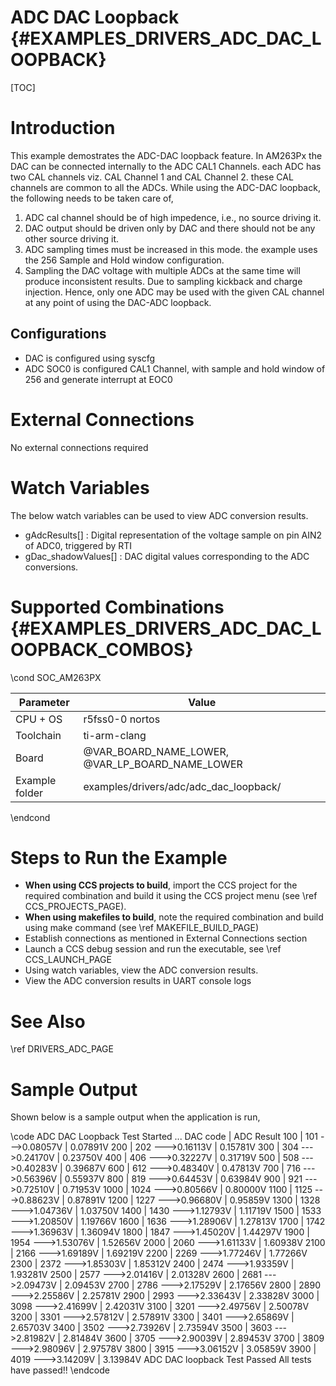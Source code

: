 # ADC DAC Loopback {#EXAMPLES_DRIVERS_ADC_DAC_LOOPBACK}

[TOC]

# Introduction
This example demostrates the ADC-DAC loopback feature. In AM263Px the DAC can be connected internally to the ADC CAL1 Channels. each ADC has two CAL channels viz. CAL Channel 1 and CAL Channel 2. these CAL channels are common to all the ADCs. While using the ADC-DAC loopback, the following needs to be taken care of,
1. ADC cal channel should be of high impedence, i.e., no source driving it.
2. DAC output should be driven only by DAC and there should not be any other source driving it.
3. ADC sampling times must be increased in this mode. the example uses the 256 Sample and Hold window configuration.  
4. Sampling the DAC voltage with multiple ADCs at the same time will produce inconsistent results. Due to sampling kickback and charge injection. Hence, only one ADC may be used with the given CAL channel at any point of using the DAC-ADC loopback.

## Configurations
- DAC is configured using syscfg
- ADC SOC0 is configured CAL1 Channel, with sample and hold window of 256 and generate interrupt at EOC0

# External Connections
No external connections required

# Watch Variables
The below watch variables can be used to view ADC conversion results.
- gAdcResults[]        : Digital representation of the voltage sample on pin AIN2 of ADC0, triggered by RTI
- gDac_shadowValues[]  : DAC digital values corresponding to the ADC conversions. 

# Supported Combinations {#EXAMPLES_DRIVERS_ADC_DAC_LOOPBACK_COMBOS}

\cond SOC_AM263PX

 Parameter      | Value
 ---------------|-----------
 CPU + OS       | r5fss0-0 nortos
 Toolchain      | ti-arm-clang
 Board          | @VAR_BOARD_NAME_LOWER, @VAR_LP_BOARD_NAME_LOWER
 Example folder | examples/drivers/adc/adc_dac_loopback/

\endcond

# Steps to Run the Example

- **When using CCS projects to build**, import the CCS project for the required combination
  and build it using the CCS project menu (see \ref CCS_PROJECTS_PAGE).
- **When using makefiles to build**, note the required combination and build using
  make command (see \ref MAKEFILE_BUILD_PAGE)
- Establish connections as mentioned in External Connections section
- Launch a CCS debug session and run the executable, see \ref CCS_LAUNCH_PAGE
- Using watch variables, view the ADC conversion results.
- View the ADC conversion results in UART console logs

# See Also

\ref DRIVERS_ADC_PAGE

# Sample Output

Shown below is a sample output when the application is run,

\code
ADC DAC Loopback Test Started ...
DAC code	|	ADC Result
	100	|	101
--->0.08057V	|	0.07891V
	200	|	202
--->0.16113V	|	0.15781V
	300	|	304
--->0.24170V	|	0.23750V
	400	|	406
--->0.32227V	|	0.31719V
	500	|	508
--->0.40283V	|	0.39687V
	600	|	612
--->0.48340V	|	0.47813V
	700	|	716
--->0.56396V	|	0.55937V
	800	|	819
--->0.64453V	|	0.63984V
	900	|	921
--->0.72510V	|	0.71953V
	1000	|	1024
--->0.80566V	|	0.80000V
	1100	|	1125
--->0.88623V	|	0.87891V
	1200	|	1227
--->0.96680V	|	0.95859V
	1300	|	1328
--->1.04736V	|	1.03750V
	1400	|	1430
--->1.12793V	|	1.11719V
	1500	|	1533
--->1.20850V	|	1.19766V
	1600	|	1636
--->1.28906V	|	1.27813V
	1700	|	1742
--->1.36963V	|	1.36094V
	1800	|	1847
--->1.45020V	|	1.44297V
	1900	|	1954
--->1.53076V	|	1.52656V
	2000	|	2060
--->1.61133V	|	1.60938V
	2100	|	2166
--->1.69189V	|	1.69219V
	2200	|	2269
--->1.77246V	|	1.77266V
	2300	|	2372
--->1.85303V	|	1.85312V
	2400	|	2474
--->1.93359V	|	1.93281V
	2500	|	2577
--->2.01416V	|	2.01328V
	2600	|	2681
--->2.09473V	|	2.09453V
	2700	|	2786
--->2.17529V	|	2.17656V
	2800	|	2890
--->2.25586V	|	2.25781V
	2900	|	2993
--->2.33643V	|	2.33828V
	3000	|	3098
--->2.41699V	|	2.42031V
	3100	|	3201
--->2.49756V	|	2.50078V
	3200	|	3301
--->2.57812V	|	2.57891V
	3300	|	3401
--->2.65869V	|	2.65703V
	3400	|	3502
--->2.73926V	|	2.73594V
	3500	|	3603
--->2.81982V	|	2.81484V
	3600	|	3705
--->2.90039V	|	2.89453V
	3700	|	3809
--->2.98096V	|	2.97578V
	3800	|	3915
--->3.06152V	|	3.05859V
	3900	|	4019
--->3.14209V	|	3.13984V
ADC DAC loopback Test Passed
All tests have passed!!
\endcode
